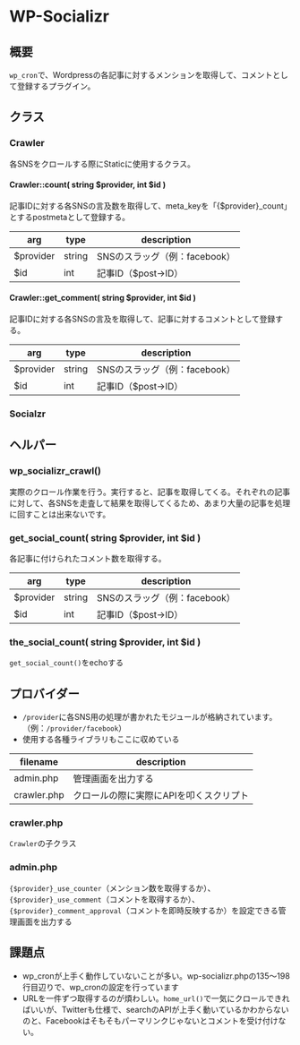# WP-Socializr

## 概要

`wp_cron`で、Wordpressの各記事に対するメンションを取得して、コメントとして登録するプラグイン。

## クラス

### Crawler

各SNSをクロールする際にStaticに使用するクラス。

#### Crawler::count( string $provider, int $id )

記事IDに対する各SNSの言及数を取得して、meta_keyを「{$provider}_count」とするpostmetaとして登録する。

arg|type|description
---|---|---
$provider|string|SNSのスラッグ（例：facebook）
$id|int|記事ID（$post->ID）

#### Crawler::get_comment( string $provider, int $id )

記事IDに対する各SNSの言及を取得して、記事に対するコメントとして登録する。

arg|type|description
---|---|---
$provider|string|SNSのスラッグ（例：facebook）
$id|int|記事ID（$post->ID）

### Socialzr

## ヘルパー

### wp_socializr_crawl()

実際のクロール作業を行う。実行すると、記事を取得してくる。それぞれの記事に対して、各SNSを走査して結果を取得してくるため、あまり大量の記事を処理に回すことは出来ないです。

### get_social_count( string $provider, int $id )

各記事に付けられたコメント数を取得する。

arg|type|description
---|---|---
$provider|string|SNSのスラッグ（例：facebook）
$id|int|記事ID（$post->ID）

### the_social_count( string $provider, int $id )

`get_social_count()`をechoする

## プロバイダー

- `/provider`に各SNS用の処理が書かれたモジュールが格納されています。（例：`/provider/facebook`）
- 使用する各種ライブラリもここに収めている

filename|description
---|---
admin.php|管理画面を出力する
crawler.php|クロールの際に実際にAPIを叩くスクリプト

### crawler.php

`Crawler`の子クラス

### admin.php

`{$provider}_use_counter`（メンション数を取得するか）、`{$provider}_use_comment`（コメントを取得するか）、`{$provider}_comment_approval`（コメントを即時反映するか）を設定できる管理画面を出力する

## 課題点

- wp_cronが上手く動作していないことが多い。wp-socializr.phpの135〜198行目辺りで、wp_cronの設定を行っています
- URLを一件ずつ取得するのが煩わしい。`home_url()`で一気にクロールできればいいが、Twitterも仕様で、searchのAPIが上手く動いているかわからないのと、Facebookはそもそもパーマリンクじゃないとコメントを受け付けない。